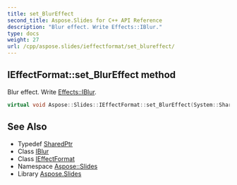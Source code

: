 ```yaml
---
title: set_BlurEffect
second_title: Aspose.Slides for C++ API Reference
description: "Blur effect. Write Effects::IBlur."
type: docs
weight: 27
url: /cpp/aspose.slides/ieffectformat/set_blureffect/
---
```

## IEffectFormat::set_BlurEffect method


Blur effect. Write [Effects::IBlur](../../../aspose.slides.effects/iblur/).

```cpp
virtual void Aspose::Slides::IEffectFormat::set_BlurEffect(System::SharedPtr<Effects::IBlur> value)=0
```

## See Also

* Typedef [SharedPtr](../../../system/sharedptr/)
* Class [IBlur](../../../aspose.slides.effects/iblur/)
* Class [IEffectFormat](../)
* Namespace [Aspose::Slides](../../)
* Library [Aspose.Slides](../../../)
